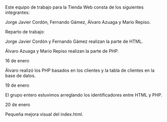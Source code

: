 Este equipo de trabajo para la Tienda Web consta de los siguientes integrantes:

Jorge Javier Cordón, Fernando Gámez, Álvaro Azuaga y Mario Repiso.


Reparto de trabajo:

Jorge Javier Cordón y Fernando Gámez realizan la parte de HTML.

Álvaro Azuaga y Mario Repiso realizan la parte de PHP.


16 de enero

Álvaro realizó los PHP basados en los clientes y la tabla de clientes en la base de datos.


19 de enero

El grupo entero estuvimos arreglando los identificadores entre HTML y PHP.


20 de enero

Pequeña mejora visual del index.html.